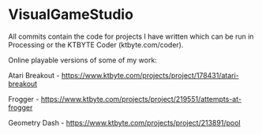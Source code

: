 # VisualGameStudio

All commits contain the code for projects I have written which can be run in Processing or the KTBYTE Coder (ktbyte.com/coder).

Online playable versions of some of my work:

Atari Breakout - https://www.ktbyte.com/projects/project/178431/atari-breakout

Frogger - https://www.ktbyte.com/projects/project/219551/attempts-at-frogger

Geometry Dash - https://www.ktbyte.com/projects/project/213891/pool
